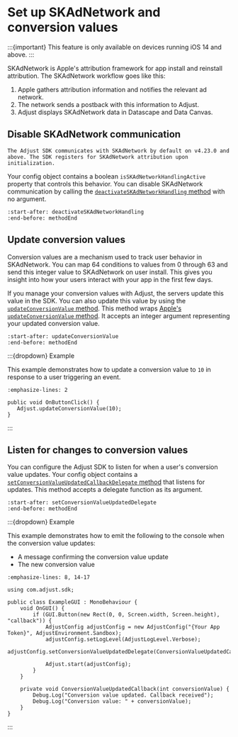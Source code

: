 # Set up SKAdNetwork and conversion values

:::{important}
This feature is only available on devices running iOS 14 and above.
:::

SKAdNetwork  is Apple's attribution framework for app install and reinstall attribution. The SKAdNetwork workflow goes like this:

1. Apple gathers attribution information and notifies the relevant ad network.
2. The network sends a postback with this information to Adjust.
3. Adjust displays SKAdNetwork data in Datascape and Data Canvas.

## Disable SKAdNetwork communication

```{versionadded} v4.23.0
The Adjust SDK communicates with SKAdNetwork by default on v4.23.0 and above. The SDK registers for SKAdNetwork attribution upon initialization.
```

Your config object contains a boolean `isSKAdNetworkHandlingActive` property that controls this behavior. You can disable SKAdNetwork communication by calling the [`deactivateSKAdNetworkHandling` method](unity-deactivateSKAdNetworkHandling-invocation) with no argument.

```{include} /unity/fragments/AdjustConfig.md
:start-after: deactivateSKAdNetworkHandling
:end-before: methodEnd
```

## Update conversion values

Conversion values are a mechanism used to track user behavior in SKAdNetwork. You can map 64 conditions to values from 0 through 63 and send this integer value to SKAdNetwork on user install. This gives you insight into how your users interact with your app in the first few days.

If you manage your conversion values with Adjust, the servers update this value in the SDK. You can also update this value by using the [`updateConversionValue` method](unity-updateConversionValue-invocation). This method wraps [Apple's `updateConversionValue` method](https://developer.apple.com/documentation/storekit/skadnetwork/3566697-updateconversionvalue). It accepts an integer argument representing your updated conversion value.

```{include} /unity/fragments/AdjustConfig.md
:start-after: updateConversionValue
:end-before: methodEnd
```

:::{dropdown} Example

This example demonstrates how to update a conversion value to `10` in response to a user triggering an event.

```{code-block} cs
:emphasize-lines: 2

public void OnButtonClick() {
   Adjust.updateConversionValue(10);
}
```
:::

## Listen for changes to conversion values

You can configure the Adjust SDK to listen for when a user's conversion value updates. Your config object contains a [`setConversionValueUpdatedCallbackDelegate` method](unity-setConversionValueUpdatedCallbackDelegate-invocation) that listens for updates. This method accepts a delegate function as its argument.

```{include} /unity/fragments/AdjustConfig.md
:start-after: setConversionValueUpdatedDelegate
:end-before: methodEnd
```

:::{dropdown} Example

This example demonstrates how to emit the following to the console when the conversion value updates:

* A message confirming the conversion value update
* The new conversion value

```{code-block} cs
:emphasize-lines: 8, 14-17

using com.adjust.sdk;

public class ExampleGUI : MonoBehaviour {
    void OnGUI() {
        if (GUI.Button(new Rect(0, 0, Screen.width, Screen.height), "callback")) {
            AdjustConfig adjustConfig = new AdjustConfig("{Your App Token}", AdjustEnvironment.Sandbox);
            adjustConfig.setLogLevel(AdjustLogLevel.Verbose);
            adjustConfig.setConversionValueUpdatedDelegate(ConversionValueUpdatedCallback);

            Adjust.start(adjustConfig);
        }
    }

    private void ConversionValueUpdatedCallback(int conversionValue) {
        Debug.Log("Conversion value updated. Callback received");
        Debug.Log("Conversion value: " + conversionValue);
    }
}
```
:::
